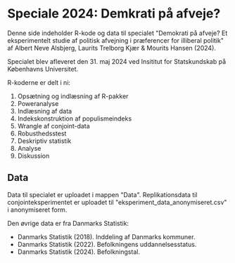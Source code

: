 # Speciale 2024: Demkrati på afveje? 

Denne side indeholder R-kode og data til specialet "Demokrati på afveje? Et eksperimentelt studie af politisk afvejning i præferencer for
illiberal politik" af Albert Neve Alsbjerg, Laurits Trelborg Kjær & Mourits Hansen (2024).

Specialet blev afleveret den 31. maj 2024 ved Insititut for Statskundskab på Københavns Universitet.

R-koderne er delt i ni:
1. Opsætning og indlæsning af R-pakker
2. Poweranalyse
3. Indlæsning af data
4. Indekskonstruktion af populismeindeks
5. Wrangle af conjoint-data
6. Robusthedsstest
7. Deskriptiv statistik
8. Analyse
9. Diskussion

## Data
Data til specialet er uploadet i mappen "Data". 
Replikationsdata til conjointeksperimentet er uploadet til "eksperiment_data_anonymiseret.csv" i anonymiseret form. 

Den øvrige data er fra Danmarks Statistik:
* Danmarks Statistik (2018). Inddeling af Danmarks kommuner.
* Danmarks Statistik (2022). Befolkningens uddannelsesstatus.
* Danmarks Statistik (2024). Befolkningstal.
